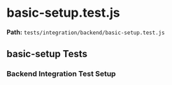 # basic-setup.test.js

**Path:** `tests/integration/backend/basic-setup.test.js`

## basic-setup Tests

### Backend Integration Test Setup

